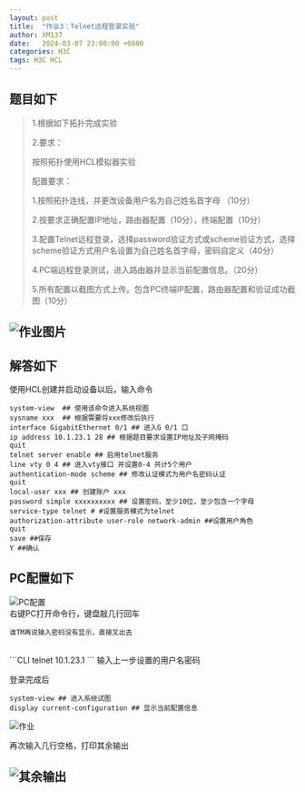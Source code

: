 ```yaml
---
layout: post
title:  "作业3：Telnet远程登录实验"
author: XM137
date:   2024-03-07 23:00:00 +0800
categories: H3C
tags: H3C HCL
---
```

## 题目如下
> 1.根据如下拓扑完成实验
>
> 2.要求：
>
> 按照拓扑使用HCL模拟器实验
>
> 配置要求：
>
> 1.按照拓扑连线，并更改设备用户名为自己姓名首字母 （10分）
>
> 2.按要求正确配置IP地址，路由器配置（10分），终端配置（10分）
>
> 3.配置Telnet远程登录，选择password验证方式或scheme验证方式，选择scheme验证方式用户名设置为自己姓名首字母，密码自定义（40分）
>
> 4.PC端远程登录测试，进入路由器并显示当前配置信息。（20分）
>
> 5.所有配置以截图方式上传。包含PC终端IP配置，路由器配置和验证成功截图（10分）


![作业图片](https://p.ananas.chaoxing.com/star3/origin/29b7925834b7c73f2a9502275b5e72d0.PNG)
-------------

## 解答如下
使用HCL创建并启动设备以后，输入命令

```CLI
system-view  ## 使用该命令进入系统视图
sysname xxx  ## 根据需要将xxx修改后执行
interface GigabitEthernet 0/1 ## 进入G 0/1 口
ip address 10.1.23.1 28 ## 根据题目要求设置IP地址及子网掩码
quit
telnet server enable ## 启用telnet服务
line vty 0 4 ## 进入vty接口 并设置0-4 共计5个用户
authentication-mode scheme ## 修改认证模式为用户名密码认证
quit
local-user xxx ## 创建账户 xxx
password simple xxxxxxxxxx ## 设置密码，至少10位，至少包含一个字母
service-type telnet # #设置服务模式为telnet
authorization-attribute user-role network-admin ##设置用户角色
quit
save ##保存
Y ##确认

```

## PC配置如下
![PC配置](https://p.ananas.chaoxing.com/star3/origin/257b206f021d0de55b876486da7ef4bd.png)
<br>
右键PC打开命令行，键盘敲几行回车<br>
```WARNING
谁TM再说输入密码没有显示，直接叉出去
```
<br>
```CLI
telnet 10.1.23.1
```
输入上一步设置的用户名密码<br>

登录完成后
```CLI
system-view ## 进入系统试图
display current-configuration ## 显示当前配置信息
```
![作业](https://p.ananas.chaoxing.com/star3/origin/0637cb2115f87bea1fe177296b15e3e2.png)

再次输入几行空格，打印其余输出<br>

![其余输出](https://p.ananas.chaoxing.com/star3/origin/c4862f4872e9c69ae4bd1b531dc43ecf.png)
-------------